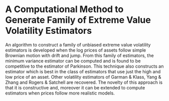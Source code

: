 # A Computational Method to Generate Family of Extreme Value Volatility Estimators

An algorithm to construct a family of unbiased extreme value volatility estimators is developed
when the log prices of assets follow simple Brownian motion with drift and jump. From this family
of estimators, the minimum variance estimator can be computed and is found to be competitive to
the estimator of Parkinson. This technique also constructs an estimator which is best in the class of
estimators that use just the high and low price of an asset. Other volatility estimators of Garman
& Klass, Yang & Zhang and Rogers & Satchell are recovered. The novelty of this approach is that
it is constructive and, moreover it can be extended to compute estimators when prices follow more
realistic models.
